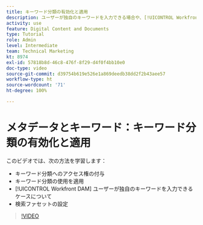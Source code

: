 ```yaml
---
title: キーワード分類の有効化と適用
description: ユーザーが独自のキーワードを入力できる場合や、[!UICONTROL Workfront DAM] で検索ファセットを設定する場合に、キーワード分類を有効にして適用する方法を説明します。
activity: use
feature: Digital Content and Documents
type: Tutorial
role: Admin
level: Intermediate
team: Technical Marketing
kt: 8974
exl-id: 57818b8d-46c8-476f-8f29-d4f0f4bb10e0
doc-type: video
source-git-commit: d39754b619e526e1a869deedb38dd2f2b43aee57
workflow-type: ht
source-wordcount: '71'
ht-degree: 100%

---
```


# メタデータとキーワード：キーワード分類の有効化と適用

このビデオでは、次の方法を学習します：

* キーワード分類へのアクセス権の付与
* キーワード分類の使用を適用
* [!UICONTROL Workfront DAM] ユーザーが独自のキーワードを入力できるケースについて
* 検索ファセットの設定

>[!VIDEO](https://video.tv.adobe.com/v/335237/?quality=12)
